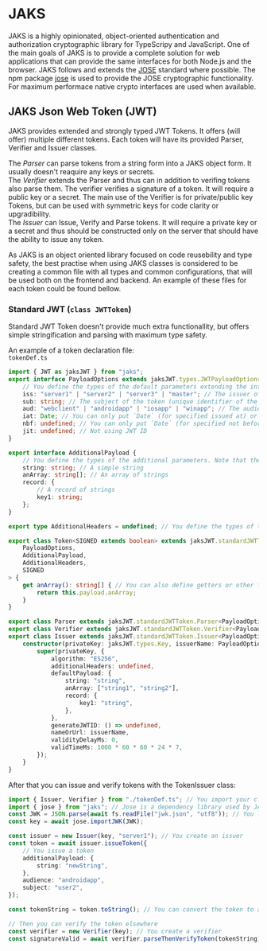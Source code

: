 # JAKS

JAKS is a highly opinionated, object-oriented authentication and authorization cryptographic library for TypeScripy and JavaScript. One of the main goals of JAKS is to provide a complete solution for web applications that can provide the same interfaces for both Node.js and the browser. JAKS follows and extends the [JOSE](https://tools.ietf.org/html/rfc7515) standard where possible. The npm package [jose](https://www.npmjs.com/package/jose) is used to provide the JOSE cryptographic functionality. For maximum performace native crypto interfaces are used when available.

## JAKS Json Web Token (JWT)

JAKS provides extended and strongly typed JWT Tokens. It offers (will offer) multiple different tokens. Each token will have its provided Parser, Verifier and Issuer classes.  
  
The *Parser* can parse tokens from a string form into a JAKS object form. It usually doesn't reaquire any keys or secrets.  
The *Verifier* extends the Parser and thus can in addition to verifing tokens also parse them. The verifier verifies a signature of a token. It will require a public key or a secret. The main use of the Verifier is for private/public key Tokens, but can be used with symmetric keys for code clarity or upgradibility.  
The *Issuer* can Issue, Verify and Parse tokens. It will require a private key or a secret and thus should be constructed only on the server that should have the ability to issue any token.  
  
As JAKS is an object oriented library focused on code reusebility and type safety, the best practise when using JAKS classes is considered to be creating a common file with all types and common configurations, that will be used both on the frontend and backend. An example of these files for each token could be found bellow.

### Standard JWT (`class JWTToken`)

Standard JWT Token doesn't provide much extra functionallity, but offers simple stringification and parsing with maximum type safety.  

An example of a token declaration file:  
`tokenDef.ts`

```typescript
import { JWT as jaksJWT } from "jaks";
export interface PayloadOptions extends jaksJWT.types.JWTPayloadOptions {
    // You define the types of the default parameters extending the interface should make you follow the standard.
    iss: "server1" | "server2" | "server3" | "master"; // The issuer of the token
    sub: string; // The subject of the token (unique identifier of the user)
    aud: "webclient" | "androidapp" | "iosapp" | "winapp"; // The audience of the token (the reciever of the token)
    iat: Date; // You can only put `Date` (for specified issued at) or `undefined` (for not specified issued at)
    nbf: undefined; // You can only put `Date` (for specified not before) or `undefined` (for not specified not before)
    jit: undefined; // Not using JWT ID
}

export interface AdditionalPayload {
    // You define the types of the additional parameters. Note that these parameters will be added to the payload, so make them compact.
    string: string; // A simple string
    anArray: string[]; // An array of strings
    record: {
        // A record of strings
        key1: string;
    };
}

export type AdditionalHeaders = undefined; // You define the types of the additional headers in the same way as the additional payload. Undefined means there are no extra headers.

export class Token<SIGNED extends boolean> extends jaksJWT.standardJWTToken.Token<
    PayloadOptions,
    AdditionalPayload,
    AdditionalHeaders,
    SIGNED
> {
    get anArray(): string[] { // You can also define getters or other functions to make it more convenient to use.
        return this.payload.anArray;
    } 
}

export class Parser extends jaksJWT.standardJWTToken.Parser<PayloadOptions, AdditionalPayload, AdditionalHeaders> {}
export class Verifier extends jaksJWT.standardJWTToken.Verifier<PayloadOptions, AdditionalPayload, AdditionalHeaders> {}
export class Issuer extends jaksJWT.standardJWTToken.Issuer<PayloadOptions, AdditionalPayload, AdditionalHeaders> {
    constructor(privateKey: jaksJWT.types.Key, issuerName: PayloadOptions["iss"]) { // You can redefine the constructor to make it more convenient to use.
        super(privateKey, {
            algorithm: "ES256",
            additionalHeaders: undefined,
            defaultPayload: {
                string: "string",
                anArray: ["string1", "string2"],
                record: {
                    key1: "string",
                },
            },
            generateJWTID: () => undefined,
            nameOrUrl: issuerName,
            validityDelayMs: 0,
            validTimeMs: 1000 * 60 * 60 * 24 * 7,
        });
    }
}
```

After that you can issue and verify tokens with the TokenIssuer class:

```typescript
import { Issuer, Verifier } from "./tokenDef.ts"; // You import your classes from the difinition file
import { jose } from "jaks"; // Jose is a dependency library used by JAKS
const JWK = JSON.parse(await fs.readFile("jwk.json", "utf8")); // You load the JWK from a file
const key = await jose.importJWK(JWK);

const issuer = new Issuer(key, "server1"); // You create an issuer
const token = await issuer.issueToken({
    // You issue a token
    additionalPayload: {
        string: "newString",
    },
    audience: "androidapp",
    subject: "user2",
});

const tokenString = token.toString(); // You can convert the token to a string

// Then you can verify the token elsewhere
const verifier = new Verifier(key); // You create a verifier
const signatureValid = await verifier.parseThenVerifyToken(tokenString); // You parse and verify the signature of the token
```
